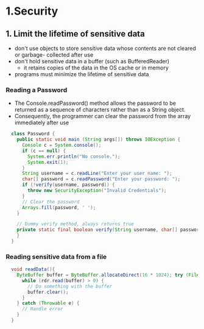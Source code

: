 # 1.Security

## 1. Limit the lifetime of sensitive data

* don't use objects to store sensitive data whose contents are not cleared or garbage- collected after use
* don't hold sensitive data in a buffer (such as BufferedReader)
  * it retains copies of the data in the OS cache or in memory
* programs must minimize the lifetime of sensitive data

### Reading a Password

* The Console.readPassword() method allows the password to be returned as a sequence of characters rather than as a String object.
* Consequently, the programmer can clear the password from the array immediately after use

```java
  class Password {
    public static void main (String args[]) throws IOException {
      Console c = System.console();
      if (c == null) {
        System.err.println("No console.");
        System.exit(1);
      }
      String username = c.readLine("Enter your user name: ");
      char[] password = c.readPassword("Enter your password: ");
      if (!verify(username, password)) {
        throw new SecurityException("Invalid Credentials");
      }
      // Clear the password
      Arrays.fill(password, ' ');
    }

    // Dummy verify method, always returns true
    private static final boolean verify(String username, char[] password) { return true;
    }
  }
```

### Reading sensitive data from a file

```java
  void readData(){
    ByteBuffer buffer = ByteBuffer.allocateDirect(16 * 1024); try (FileChannel rdr = (new FileInputStream("file")).getChannel()) {
      while (rdr.read(buffer) > 0) {
        // Do something with the buffer
        buffer.clear();
      }
    } catch (Throwable e) {
      // Handle error
    }
  }
```
